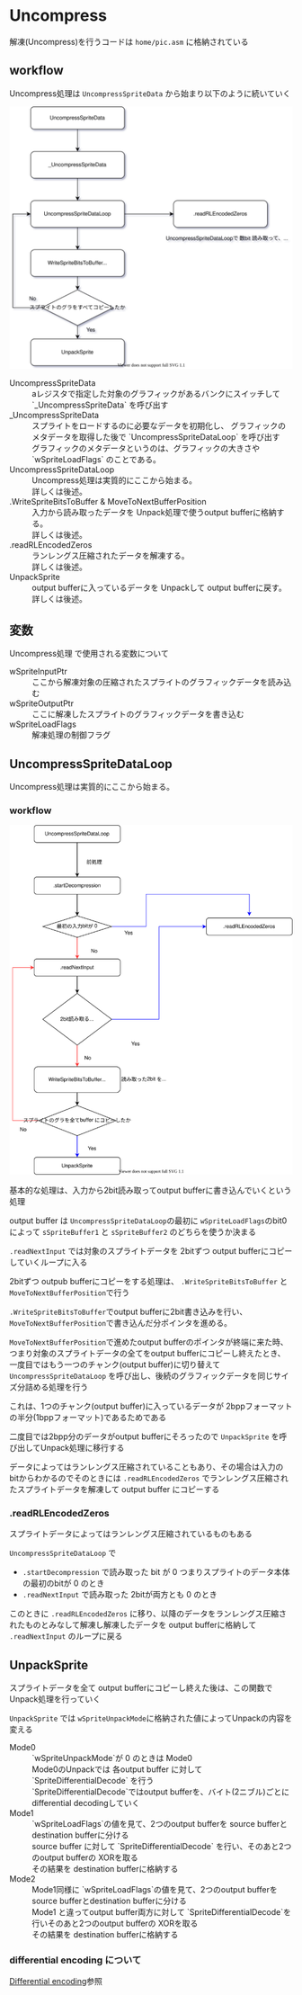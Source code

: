 # Uncompress

解凍(Uncompress)を行うコードは `home/pic.asm` に格納されている

## workflow

Uncompress処理は `UncompressSpriteData` から始まり以下のように続いていく

<img src="./uncompress_flowchart.svg">

<dl>
  <dt>UncompressSpriteData</dt>
  <dd>aレジスタで指定した対象のグラフィックがあるバンクにスイッチして `_UncompressSpriteData` を呼び出す</dd>

  <dt>_UncompressSpriteData</dt>
  <dd>スプライトをロードするのに必要なデータを初期化し、 グラフィックのメタデータを取得した後で `UncompressSpriteDataLoop` を呼び出す</dd>
  <dd>グラフィックのメタデータというのは、グラフィックの大きさや `wSpriteLoadFlags` のことである。</dd>

  <dt>UncompressSpriteDataLoop</dt>
  <dd>Uncompress処理は実質的にここから始まる。</dd>
  <dd>詳しくは後述。</dd>

  <dt>.WriteSpriteBitsToBuffer & MoveToNextBufferPosition</dt>
  <dd>入力から読み取ったデータを Unpack処理で使うoutput bufferに格納する。</dd>
  <dd>詳しくは後述。</dd>

  <dt>.readRLEncodedZeros</dt>
  <dd>ランレングス圧縮されたデータを解凍する。</dd>
  <dd>詳しくは後述。</dd>

  <dt>UnpackSprite</dt>
  <dd>output bufferに入っているデータを Unpackして output bufferに戻す。</dd>
  <dd>詳しくは後述。</dd>
</dl>

## 変数

Uncompress処理 で使用される変数について

<dl>
  <dt>wSpriteInputPtr</dt>
  <dd>ここから解凍対象の圧縮されたスプライトのグラフィックデータを読み込む</dd>

  <dt>wSpriteOutputPtr</dt>
  <dd>ここに解凍したスプライトのグラフィックデータを書き込む</dd>

  <dt>wSpriteLoadFlags</dt>
  <dd>解凍処理の制御フラグ</dd>
</dl>

## UncompressSpriteDataLoop

Uncompress処理は実質的にここから始まる。

### workflow

<img src="./UncompressSpriteDataLoop_flowchart.svg">

基本的な処理は、入力から2bit読み取ってoutput bufferに書き込んでいくという処理

output buffer は `UncompressSpriteDataLoop`の最初に `wSpriteLoadFlags`のbit0によって `sSpriteBuffer1` と `sSpriteBuffer2` のどちらを使うか決まる 

`.readNextInput` では対象のスプライトデータを 2bitずつ output bufferにコピーしていくループに入る

2bitずつ outpub bufferにコピーをする処理は、 `.WriteSpriteBitsToBuffer` と `MoveToNextBufferPosition`で行う

`.WriteSpriteBitsToBuffer`でoutput bufferに2bit書き込みを行い、`MoveToNextBufferPosition`で書き込んだ分ポインタを進める。

`MoveToNextBufferPosition`で進めたoutput bufferのポインタが終端に来た時、つまり対象のスプライトデータの全てをoutput bufferにコピーし終えたとき、一度目ではもう一つのチャンク(output buffer)に切り替えて `UncompressSpriteDataLoop` を呼び出し、後続のグラフィックデータを同じサイズ分詰める処理を行う

これは、1つのチャンク(output buffer)に入っているデータが 2bppフォーマットの半分(1bppフォーマット)であるためである  

二度目では2bpp分のデータがoutput bufferにそろったので `UnpackSprite` を呼び出してUnpack処理に移行する

データによってはランレングス圧縮されていることもあり、その場合は入力のbitからわかるのでそのときには `.readRLEncodedZeros` でランレングス圧縮されたスプライトデータを解凍して output buffer にコピーする 

### .readRLEncodedZeros

スプライトデータによってはランレングス圧縮されているものもある

`UncompressSpriteDataLoop` で

- `.startDecompression` で読み取った bit が 0 つまりスプライトのデータ本体の最初のbitが 0 のとき
- `.readNextInput` で読み取った 2bitが両方とも 0 のとき

このときに `.readRLEncodedZeros` に移り、以降のデータをランレングス圧縮されたものとみなして解凍し解凍したデータを output bufferに格納して `.readNextInput` のループに戻る

## UnpackSprite

スプライトデータを全て output bufferにコピーし終えた後は、この関数で Unpack処理を行っていく

`UnpackSprite` では `wSpriteUnpackMode`に格納された値によってUnpackの内容を変える

<dl>
  <dt>Mode0</dt>
  <dd>`wSpriteUnpackMode`が 0 のときは Mode0</dd>
  <dd>Mode0のUnpackでは 各output buffer に対して `SpriteDifferentialDecode` を行う</dd>
  <dd>`SpriteDifferentialDecode`ではoutput bufferを、バイト(2ニブル)ごとに differential decodingしていく</dd>

  <dt>Mode1</dt>
  <dd>`wSpriteLoadFlags`の値を見て、2つのoutput bufferを source bufferとdestination bufferに分ける</dd>
  <dd>source buffer に対して `SpriteDifferentialDecode` を行い、そのあと2つのoutput bufferの XORを取る</dd>
  <dd>その結果を destination bufferに格納する</dd>

  <dt>Mode2</dt>
  <dd>Mode1同様に `wSpriteLoadFlags`の値を見て、2つのoutput bufferを source bufferとdestination bufferに分ける</dd>
  <dd>Mode1 と違ってoutput buffer両方に対して `SpriteDifferentialDecode`を行いそのあと2つのoutput bufferの XORを取る</dd>
  <dd>その結果を destination bufferに格納する</dd>
</dl>

### differential encoding について

[Differential encoding](./differential_encoding.md)参照
